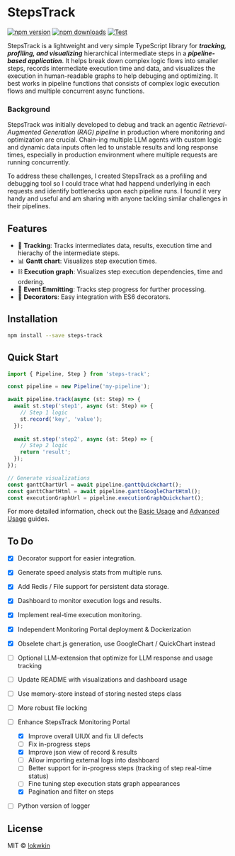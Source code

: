 # StepsTrack

[![npm version](https://badge.fury.io/js/steps-track.svg)](https://badge.fury.io/js/steps-track)
[![npm downloads](https://img.shields.io/npm/dt/steps-track.svg)](https://www.npmjs.com/package/steps-track)
[![Test](https://github.com/lokwkin/steps-track/actions/workflows/test.yml/badge.svg)](https://github.com/lokwkin/steps-track/actions/workflows/test.yml/badge.svg)

StepsTrack is a lightweight and very simple TypeScript library for ***tracking, profiling, and visualizing*** hierarchical intermediate steps in a ***pipeline-based application***. It helps break down complex logic flows into smaller steps, records intermediate execution time and data, and visualizes the execution in human-readable graphs to help debuging and optimizing. It best works in pipeline functions that consists of complex logic execution flows and multiple concurrent async functions.

### Background
StepsTrack was initially developed to debug and track an agentic *Retrieval-Augmented Generation (RAG) pipeline* in production where monitoring and optimization are crucial. Chain-ing multiple LLM agents with custom logic and dynamic data inputs often led to unstable results and long response times, especially in production environment where multiple requests are running concurrently. 

To address these challenges, I created StepsTrack as a profiling and debugging tool so I could trace what had happend underlying in each requests and identify bottlenecks upon each pipeline runs. I found it very handy and useful and am sharing with anyone tackling similar challenges in their pipelines.

## Features

- 👣 **Tracking**: Tracks intermediates data, results, execution time and hierachy of the intermediate steps.
- 📊 **Gantt chart**: Visualizes step execution times.
- ⛓️ **Execution graph**: Visualizes step execution dependencies, time and ordering.
- 🎯 **Event Emmitting**: Tracks step progress for further processing.
- 🎨 **Decorators**: Easy integration with ES6 decorators.

## Installation

```bash
npm install --save steps-track
```

## Quick Start

```typescript
import { Pipeline, Step } from 'steps-track';

const pipeline = new Pipeline('my-pipeline');

await pipeline.track(async (st: Step) => {
  await st.step('step1', async (st: Step) => {
    // Step 1 logic
    st.record('key', 'value');
  });
  
  await st.step('step2', async (st: Step) => {
    // Step 2 logic
    return 'result';
  });
});

// Generate visualizations
const ganttChartUrl = await pipeline.ganttQuickchart();
const ganttChartHtml = await pipeline.ganttGoogleChartHtml();
const executionGraphUrl = pipeline.executionGraphQuickchart();
```

For more detailed information, check out the [Basic Usage](./docs/basic-usage.md) and [Advanced Usage](./docs/advanced-usage.md) guides. 

## To Do
- [X] Decorator support for easier integration.
- [X] Generate speed analysis stats from multiple runs.
- [X] Add Redis / File support for persistent data storage.
- [X] Dashboard to monitor execution logs and results.
- [X] Implement real-time execution monitoring.
- [X] Independent Monitoring Portal deployment & Dockerization
- [X] Obselete chart.js generation, use GoogleChart / QuickChart instead
- [ ] Optional LLM-extension that optimize for LLM response and usage tracking
- [ ] Update README with visualizations and dashboard usage
- [ ] Use memory-store instead of storing nested steps class
- [ ] More robust file locking
- [ ] Enhance StepsTrack Monitoring Portal
  - [X] Improve overall UIUX and fix UI defects
  - [ ] Fix in-progress steps
  - [X] Improve json view of record & results
  - [ ] Allow importing external logs into dashboard
  - [ ] Better support for in-progress steps (tracking of step real-time status)
  - [ ] Fine tuning step execution stats graph appearances
  - [X] Pagination and filter on steps
- [ ] Python version of logger


## License
MIT © [lokwkin](https://github.com/lokwkin)
